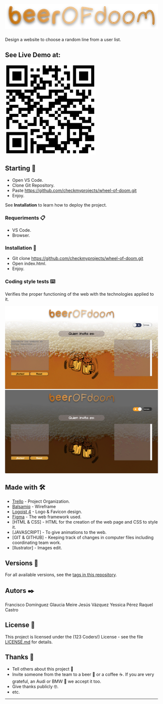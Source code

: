 # ![Image text](assets/img/logo.png)

Design a website to choose a random line from a user list.

## See Live Demo at:
![Image text](assets/img/qr.png) 

## Starting 🚀

- Open VS Code.
- Clone Git Repository.
- Paste https://github.com/checkmyprojects/wheel-of-doom.git
- Enjoy.

See **Installation** to learn how to deploy the project.


### Requeriments 📋

- VS Code.
- Browser.

### Installation 🔧

- Git clone https://github.com/checkmyprojects/wheel-of-doom.git
- Open index.html.
- Enjoy.

### Coding style tests ⌨️

Verifies the proper functioning of the web with the technologies applied to it.

![Image text](assets/img/light.png)
![Image text](assets/img/dark.png)

## Made with 🛠️


* [Trello](https://trello.com/b/LAXZpvTz/123-coders) - Project Organization.
* [Balsamiq](https://balsamiq.cloud/s5tauor/p75s6vf/rDB97) - Wireframe
* [Logoist 4](https://www.syniumsoftware.com/logoist) - Logo & Favicon design.
* [Figma](https://www.figma.com/file/uDFYrQYkMYordGhM3zFO60/Wheel-of-doom) - The web framework used.
* [HTML & CSS] - HTML for the creation of the web page and CSS to style it.
* [JAVASCRIPT] - To give animations to the web.
* [GIT & GITHUB] - Keeping track of changes in computer files including coordinating team work.
* [Ilustrator] - Images edit.


## Versions 📌


For all available versions, see the [tags in this repository](https://github.com/checkmyprojects/wheel-of-doom.git).

## Autors ✒️

Francisco Domínguez 
Glaucia Meire
Jesús Vázquez
Yessica Pérez
Raquel Castro

## License 📄

This project is licensed under the (123 Coders!) License - see the file [LICENSE.md](LICENSE.md) for details.

## Thanks 🎁

* Tell others about this project 📢
* Invite someone from the team to a beer 🍺 or a coffee ☕. If you are very grateful, an Audi or BMW 🚗 we accept it too.
* Give thanks publicly 🤓.
* etc.



---
